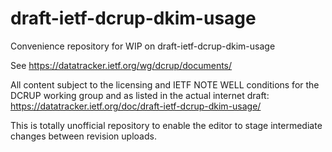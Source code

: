 # draft-ietf-dcrup-dkim-usage
Convenience repository for WIP on draft-ietf-dcrup-dkim-usage

See https://datatracker.ietf.org/wg/dcrup/documents/

All content subject to the licensing and IETF NOTE WELL conditions for the DCRUP working group and as listed in the actual internet draft: https://datatracker.ietf.org/doc/draft-ietf-dcrup-dkim-usage/

This is totally unofficial repository to enable the editor to stage intermediate changes between revision uploads.


